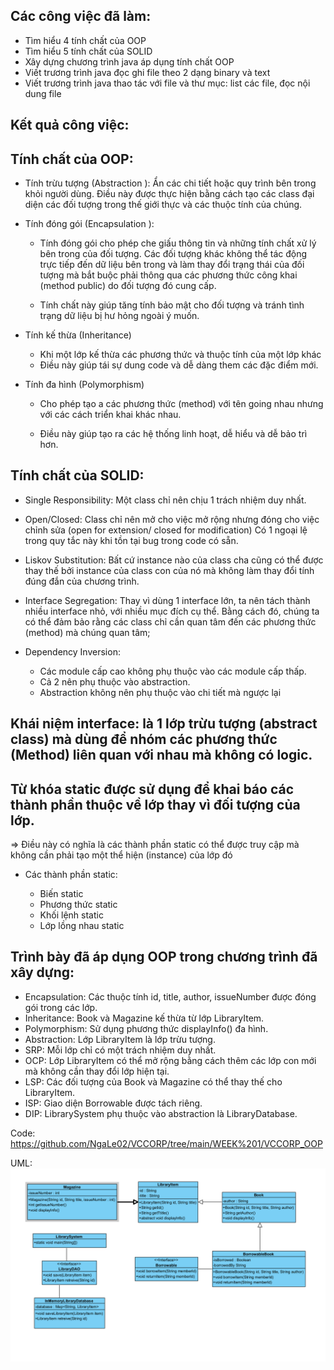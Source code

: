 ## Các công việc đã làm:

- Tìm hiểu 4 tính chất của OOP
- Tìm hiểu 5 tính chất của SOLID
- Xây dựng chương trình java áp dụng tính chất OOP
- Viết trương trình java đọc ghi file theo 2 dạng binary và text
- Viết trương trình java thao tác với file và thư mục: list các file, đọc nội dung file

## Kết quả công việc:

## Tính chất của OOP:

- Tính trừu tượng (Abstraction ):
  Ẩn các chi tiết hoặc quy trình bên trong khỏi người dùng. Điều này được thực hiện bằng cách tạo các class đại diện các đối tượng trong thế giới thực và các thuộc tính của chúng.

- Tính đóng gói (Encapsulation ):

  - Tính đóng gói cho phép che giấu thông tin và những tính chất xử lý bên trong của đối tượng. Các đối tượng khác không thể tác động trực tiếp đến dữ liệu bên trong và làm thay đổi trạng thái của đối tượng mà bắt buộc phải thông qua các phương thức công khai (method public) do đối tượng đó cung cấp.

  - Tính chất này giúp tăng tính bảo mật cho đối tượng và tránh tình trạng dữ liệu bị hư hỏng ngoài ý muốn.

- Tính kế thừa (Inheritance)

  - Khi một lớp kế thừa các phương thức và thuộc tính của một lớp khác
  - Điều này giúp tái sự dung code và dễ dàng them các đặc điểm mới.

- Tính đa hình (Polymorphism)

  - Cho phép tạo a các phương thức (method) với tên going nhau nhưng với các cách triển khai khác nhau.

  - Điều này giúp tạo ra các hệ thống linh hoạt, dễ hiểu và dễ bảo trì hơn.

## Tính chất của SOLID:

- Single Responsibility:
  Một class chỉ nên chịu 1 trách nhiệm duy nhất.
- Open/Closed:
  Class chỉ nên mở cho việc mở rộng nhưng đóng cho việc chỉnh sửa (open for extension/ closed for modification)
  Có 1 ngoại lệ trong quy tắc này khi tồn tại bug trong code có sẵn.
- Liskov Substitution:
  Bất cứ instance nào của class cha cũng có thể được thay thế bởi instance của class con của nó mà không làm thay đổi tính đúng đắn của chương trình.
- Interface Segregation:
  Thay vì dùng 1 interface lớn, ta nên tách thành nhiều interface nhỏ, với nhiều mục đích cụ thể.
  Bằng cách đó, chúng ta có thể đảm bảo rằng các class chỉ cần quan tâm đến các phương thức (method) mà chúng quan tâm;

- Dependency Inversion:
  - Các module cấp cao không phụ thuộc vào các module cấp thấp.
  - Cả 2 nên phụ thuộc vào abstraction.
  - Abstraction không nên phụ thuộc vào chi tiết mà ngược lại

## Khái niệm interface: là 1 lớp trừu tượng (abstract class) mà dùng để nhóm các phương thức (Method) liên quan với nhau mà không có logic.

## Từ khóa static được sử dụng để khai báo các thành phần thuộc về lớp thay vì đối tượng của lớp.

=> Điều này có nghĩa là các thành phần static có thể được truy cập mà không cần phải tạo một thể hiện (instance) của lớp đó

- Các thành phần static:

  - Biến static
  - Phương thức static
  - Khối lệnh static
  - Lớp lồng nhau static

## Trình bày đã áp dụng OOP trong chương trình đã xây dựng:

- Encapsulation: Các thuộc tính id, title, author, issueNumber được đóng gói trong các lớp.
- Inheritance: Book và Magazine kế thừa từ lớp LibraryItem.
- Polymorphism: Sử dụng phương thức displayInfo() đa hình.
- Abstraction: Lớp LibraryItem là lớp trừu tượng.
- SRP: Mỗi lớp chỉ có một trách nhiệm duy nhất.
- OCP: Lớp LibraryItem có thể mở rộng bằng cách thêm các lớp con mới mà không cần thay đổi lớp hiện tại.
- LSP: Các đối tượng của Book và Magazine có thể thay thế cho LibraryItem.
- ISP: Giao diện Borrowable được tách riêng.
- DIP: LibrarySystem phụ thuộc vào abstraction là LibraryDatabase.

Code: https://github.com/NgaLe02/VCCORP/tree/main/WEEK%201/VCCORP_OOP

UML:
![alt text](UML.png)
